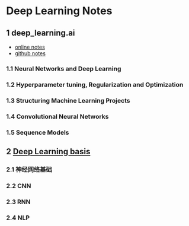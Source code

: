 # Deep Learning Notes

## 1 deep_learning.ai

* [online notes](http://www.ai-start.com/dl2017/)
* [github notes](https://github.com/fengdu78/deeplearning_ai_books)

### 1.1 Neural Networks and Deep Learning
### 1.2 Hyperparameter tuning, Regularization and Optimization
### 1.3 Structuring Machine Learning Projects
### 1.4 Convolutional Neural Networks
### 1.5 Sequence Models



## 2 [Deep Learning basis](https://github.com/AaronWong/notes/blob/master/deep_learning/DeepLearingBasis.md)

### 2.1 神经网络基础

### 2.2 CNN

### 2.3 RNN

### 2.4 NLP

